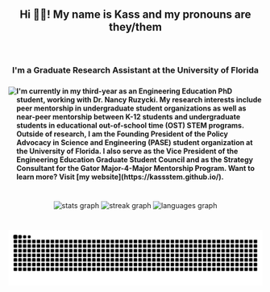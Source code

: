 <br clear="both">

<h2 align="center">Hi 👋🏼! My name is Kass and my pronouns are they/them</h2>

###

<br clear="both">

<h3 align="center">I'm a Graduate Research Assistant at the University of Florida</h3>

###

<img align="left" height="200" src="https://i.giphy.com/media/v1.Y2lkPTc5MGI3NjExOW8wOG5tcjg4YWQ1YWRyOTd6YmdmcjdtOWIydmVnZ3BzY293emMzeSZlcD12MV9pbnRlcm5hbF9naWZfYnlfaWQmY3Q9cw/BCBA6zkg9ih3JcGYEn/giphy.gif"  />

###

<h4 align="left">I'm currently in my third-year as an Engineering Education PhD student, working with Dr. Nancy Ruzycki. My research interests include peer mentorship in undergraduate student organizations as well as near-peer mentorship between K-12 students and undergraduate students in educational out-of-school time (OST) STEM programs. Outside of research, I am the Founding President of the Policy Advocacy in Science and Engineering (PASE) student organization at the University of Florida. I also serve as the Vice President of the Engineering Education Graduate Student Council and as the Strategy Consultant for the Gator Major-4-Major Mentorship Program. Want to learn more? Visit [my website](https://kassstem.github.io/).</h4>

###

<br clear="both">

<div align="center">
  <img src="https://github-readme-stats.vercel.app/api?username=kassSTEM&hide_title=false&hide_rank=false&show_icons=true&include_all_commits=true&count_private=true&disable_animations=false&theme=radical&locale=en&hide_border=false" height="150" alt="stats graph"  />
  <img src="https://streak-stats.demolab.com?user=kassSTEM&locale=en&mode=weekly&theme=radical&hide_border=false&border_radius=5" height="150" alt="streak graph"  />
  <img src="https://github-readme-stats.vercel.app/api/top-langs?username=kassSTEM&locale=en&hide_title=false&layout=compact&card_width=320&langs_count=5&theme=radical&hide_border=false" height="150" alt="languages graph"  />
</div>

###

<br clear="both">

<img src="https://raw.githubusercontent.com/kassSTEM/kassSTEM/output/snake.svg" alt="Snake animation" />

###
